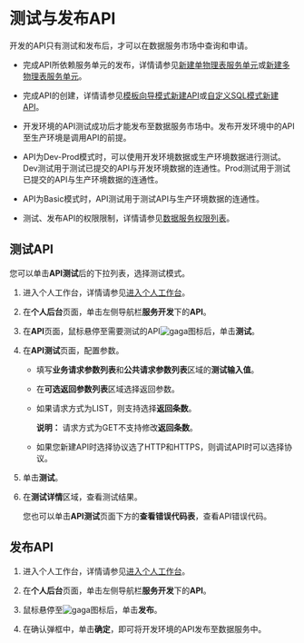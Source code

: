 # 测试与发布API

开发的API只有测试和发布后，才可以在数据服务市场中查询和申请。

-   完成API所依赖服务单元的发布，详情请参见[新建单物理表服务单元](/cn.zh-CN/数据服务/开发API/新建服务单元/新建单物理表服务单元.md)或[新建多物理表服务单元](/cn.zh-CN/数据服务/开发API/新建服务单元/新建多物理表服务单元.md)。
-   完成API的创建，详情请参见[模板向导模式新建API](/cn.zh-CN/数据服务/开发API/新建API/模板向导模式新建API.md)或[自定义SQL模式新建API](/cn.zh-CN/数据服务/开发API/新建API/自定义SQL模式新建API.md)。

-   开发环境的API测试成功后才能发布至数据服务市场中。发布开发环境中的API至生产环境是调用API的前提。
-   API为Dev-Prod模式时，可以使用开发环境数据或生产环境数据进行测试。Dev测试用于测试已提交的API与开发环境数据的连通性。Prod测试用于测试已提交的API与生产环境数据的连通性。
-   API为Basic模式时，API测试用于测试API与生产环境数据的连通性。
-   测试、发布API的权限限制，详情请参见[数据服务权限列表](/cn.zh-CN/权限管理/数据服务权限列表.md)。

## 测试API

您可以单击**API测试**后的下拉列表，选择测试模式。

1.  进入个人工作台，详情请参见[进入个人工作台](/cn.zh-CN/数据服务/进入数据服务.md)。

2.  在**个人后台**页面，单击左侧导航栏**服务开发**下的**API**。

3.  在**API**页面，鼠标悬停至需要测试的API![gaga](https://static-aliyun-doc.oss-accelerate.aliyuncs.com/assets/img/zh-CN/9811987951/p85357.png)图标后，单击**测试**。

4.  在**API测试**页面，配置参数。

    -   填写**业务请求参数列表**和**公共请求参数列表**区域的**测试输入值**。
    -   在**可选返回参数列表**区域选择返回参数。
    -   如果请求方式为LIST，则支持选择**返回条数**。

        **说明：** 请求方式为GET不支持修改**返回条数**。

    -   如果您新建API时选择协议选了HTTP和HTTPS，则调试API时可以选择协议。
5.  单击**测试**。

6.  在**测试详情**区域，查看测试结果。

    您也可以单击**API测试**页面下方的**查看错误代码表**，查看API错误代码。


## 发布API

1.  进入个人工作台，详情请参见[进入个人工作台](/cn.zh-CN/数据服务/进入数据服务.md)。

2.  在**个人后台**页面，单击左侧导航栏**服务开发**下的**API**。

3.  鼠标悬停至![gaga](https://static-aliyun-doc.oss-accelerate.aliyuncs.com/assets/img/zh-CN/9811987951/p85357.png)图标后，单击**发布**。

4.  在确认弹框中，单击**确定**，即可将开发环境的API发布至数据服务中。


